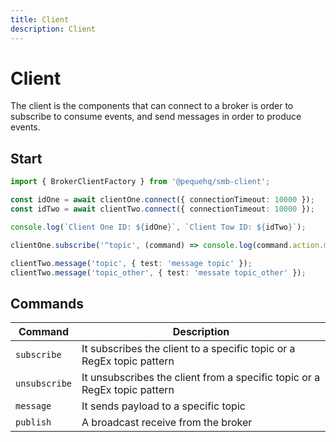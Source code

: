 ```yaml
---
title: Client
description: Client
---
```


# Client

The client is the components that can connect to a broker is order to subscribe to consume events, and send messages
in order to produce events.

## Start

```typescript
import { BrokerClientFactory } from '@pequehq/smb-client';

const idOne = await clientOne.connect({ connectionTimeout: 10000 });
const idTwo = await clientTwo.connect({ connectionTimeout: 10000 });

console.log(`Client One ID: ${idOne}`, `Client Tow ID: ${idTwo}`);

clientOne.subscribe('^topic', (command) => console.log(command.action.message));

clientTwo.message('topic', { test: 'message topic' });
clientTwo.message('topic_other', { test: 'messate topic_other' });
``` 

## Commands

| Command       | Description                                                               |
|---------------|---------------------------------------------------------------------------|
| `subscribe`   | It subscribes the client to a specific topic or a RegEx topic pattern     |
| `unsubscribe` | It unsubscribes the client from a specific topic or a RegEx topic pattern |
| `message`     | It sends payload to a specific topic                                      |
| `publish`     | A broadcast receive from the broker                                       |
